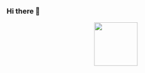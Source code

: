 ### Hi there 👋
<div id="header" align="center">
  <img src="src="https://media0.giphy.com/media/HscDLzkO8EOTmgkhQP/giphy.gif?cid=ecf05e47bhxrjfwmcwdym8gysxh9jgkgpfrjbc84itttcrmj&rid=giphy.gif&ct=g"" width="100"/>
</div>
<!--
**DavideLentini/DavideLentini** is a ✨ _special_ ✨ repository because its `README.md` (this file) appears on your GitHub profile.

Here are some ideas to get you started:

- 🔭 I’m currently working on ...
- 🌱 I’m currently learning ...
- 👯 I’m looking to collaborate on ...
- 🤔 I’m looking for help with ...
- 💬 Ask me about ...
- 📫 How to reach me: ...
- 😄 Pronouns: ...
- ⚡ Fun fact: ...
-->
